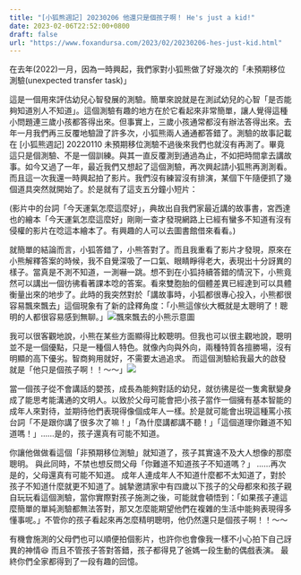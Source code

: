 ```yaml
---
title: "[小狐熊週記] 20230206 他還只是個孩子啊！ He's just a kid!"
date: 2023-02-06T22:52:00+0800
draft: false
url: "https://www.foxandursa.com/2023/02/20230206-hes-just-kid.html"
---
```


在去年(2022)一月，因為一時興起，我們家對小狐熊做了好幾次的「未預期移位測驗(unexpected transfer task)」

這是一個用來評估幼兒心智發展的測驗。簡單來說就是在測試幼兒的心智「是否能夠知道別人不知道」。這個測驗有趣的地方在於它看起來非常簡單，讓人覺得這種小問題連三歲小孩都答得出來。但事實上，三歲小孩通常都沒有辦法答得出來。去年一月我們再三反覆地驗證了許多次，小狐熊兩人通通都答錯了。測驗的故事記載在 [小狐熊週記] 20220110 未預期移位測驗不過後來我們也就沒有再測了。畢竟這只是個測驗、不是一個訓練。與其一直反覆測到通過為止，不如把時間拿去講故事。如今又過了一年，最近我們又想起了這個測驗，再次興起請小狐熊再測測看。而且這一次我還一時興起拍了影片。我們沒有練習沒有排演，某個下午隨便抓了幾個道具突然就開始了。於是就有了這支五分鐘小短片：



(影片中的台詞「今天運氣怎麼這麼好」，典故出自我們家最近講的故事書，宮西達也的繪本「今天運氣怎麼這麼好」剛剛一查才發現網路上已經有蠻多不知道有沒有侵權的影片在唸這本繪本了。有興趣的人可以去圖書館借來看看。)

就簡單的結論而言，小狐答錯了，小熊答對了。而且我重看了影片才發現，原來在小熊解釋答案的時候，我不自覺深吸了一口氣、眼睛睜得老大，表現出十分訝異的樣子。當真是不測不知道，一測嚇一跳。想不到在小狐持續答錯的情況下，小熊竟然可以講出一個彷彿看著課本唸的答案。看來雙胞胎的個體差異已經達到可以具體衡量出來的地步了。此時的我突然對於「講故事時，小狐都很專心投入，小熊都很容易飄來飄去」這個現象有了新的詮釋角度：「小熊這傢伙大概就是太聰明了！聰明的人都很容易感到無聊。」![]($https://blogger.googleusercontent.com/img/a/AVvXsEiXG9vQpTCLVStQqIBtdAQMNVF5s5LJ6xHn4vFHtfp-SN7m3TIKpqwGLOox8Djt_WggOQwfOr6bJafQpyEgeqwey6TvkLjJYC9n9BEq1XSnq_OAh0s0U9onVn6_ZQPDuf3hmfmJsytXfnvPZuXAuvxoGrd4RdSP4QVunOYFk9l8NQ_-wOXXaGi_ODLh)飄來飄去的小熊示意圖



我可以很客觀地說，小熊在某些方面顯得比較聰明。但我也可以很主觀地說，聰明並不是一個優點，只是一種個人特色。就像內向與外向，兩種特質各擅勝場，沒有明顯的高下優劣。智商夠用就好，不需要太過追求。
而這個測驗給我最大的啟發就是「他只是個孩子啊！！～～」![]($https://blogger.googleusercontent.com/img/a/AVvXsEiEyX2CAOVlNFJzFpRPxTuSRDzeGd48zaFAn-_zNm8DRtOo_kriE4u0nchCHa_9HXa07wT0OD2IuW-zs9pBz6mbY9j17GUMZidNJurjHRJXqWAX29EH2JF7v5Juyof_ogTHiD31PCimT_xBbcYWyjYh13YMT2oKmYWWeZWTxsiuZ0YyXy8su-rhaPgV)



當一個孩子從不會講話的嬰孩，成長為能夠對話的幼兒，就彷彿是從一隻禽獸變身成了能思考能溝通的文明人。以致於父母可能會把小孩子當作一個擁有基本智能的成年人來對待，並期待他們表現得像個成年人一樣。於是就可能會出現這種罵小孩台詞「不是跟你講了很多次了嘛！」「為什麼講都講不聽！」「這個道理你難道不知道嗎！」……是的，孩子還真有可能不知道。

你讓他做做看這個「非預期移位測驗」就知道了，孩子其實遠不及大人想像的那麼聰明。
與此同時，不禁也想反問父母「你難道不知道孩子不知道嗎？」
……再次是的，父母還真有可能不知道。
成年人連成年人不知道什麼都不太知道了，對於孩子不知道什麼就更不知道了。誠摯邀請家中有四歲以下孩子的父母都來和孩子親自玩玩看這個測驗，當你實際對孩子施測之後，可能就會頓悟到：「如果孩子連這麼簡單的單純測驗都無法答對，那又怎麼能期望他們在複雜的生活中能夠表現得多懂事呢。」不管你的孩子看起來再怎麼精明聰明，他仍然還只是個孩子啊！！～～


有機會施測的父母們也可以順便拍個影片，也許你也會像我一樣不小心拍下自己訝異的神情😆
而且不管孩子答對答錯，孩子都得見了爸媽一段生動的偶戲表演。
最終你們全家都得到了一段有趣的回憶。
